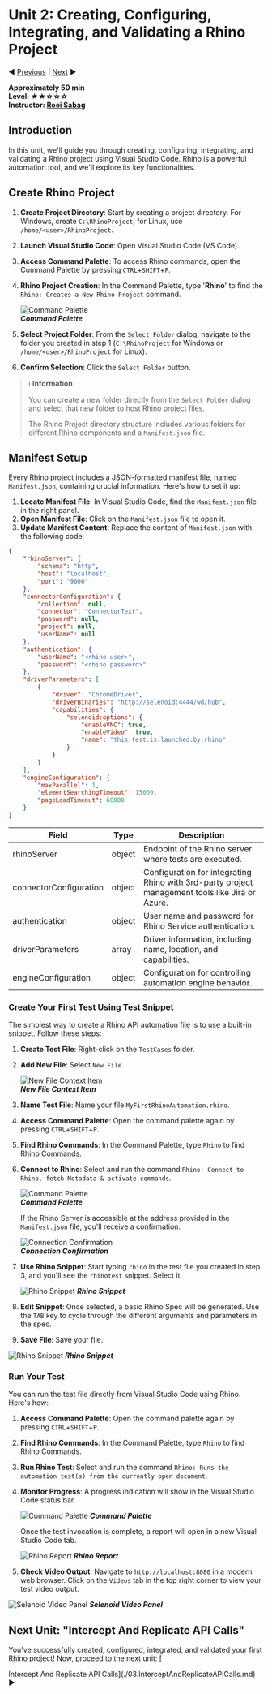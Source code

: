 # Unit 2: Creating, Configuring, Integrating, and Validating a Rhino Project

:arrow_backward: [Previous](./01.SetupOpenProjectApplication.md) | [Next](./03.InterceptAndReplicateAPICalls.md) :arrow_forward:

**Approximately 50 min**  
**Level: ★★☆☆☆**  
**Instructor: [Roei Sabag](https://www.linkedin.com/in/roei-sabag-247aa18/)**

## Introduction

In this unit, we'll guide you through creating, configuring, integrating, and validating a Rhino project using Visual Studio Code. Rhino is a powerful automation tool, and we'll explore its key functionalities.

## Create Rhino Project

1. **Create Project Directory**: Start by creating a project directory. For Windows, create `C:\RhinoProject`; for Linux, use `/home/<user>/RhinoProject`.
2. **Launch Visual Studio Code**: Open Visual Studio Code (VS Code).
3. **Access Command Palette**: To access Rhino commands, open the Command Palette by pressing `CTRL`+`SHIFT`+`P`.
4. **Rhino Project Creation**: In the Command Palette, type '**Rhino**' to find the `Rhino: Creates a New Rhino Project` command.

    ![Command Palette](./Images/m01u02_1.png)  
    _**Command Palette**_

5. **Select Project Folder**: From the `Select Folder` dialog, navigate to the folder you created in step 1 (`C:\RhinoProject` for Windows or `/home/<user>/RhinoProject` for Linux).
6. **Confirm Selection**: Click the `Select Folder` button.

> :information_source: **Information**
>  
> You can create a new folder directly from the `Select Folder` dialog and select that new folder to host Rhino project files.
>
> The Rhino Project directory structure includes various folders for different Rhino components and a `Manifest.json` file.

## Manifest Setup

Every Rhino project includes a JSON-formatted manifest file, named `Manifest.json`, containing crucial information. Here's how to set it up:

1. **Locate Manifest File**: In Visual Studio Code, find the `Manifest.json` file in the right panel.
2. **Open Manifest File**: Click on the `Manifest.json` file to open it.
3. **Update Manifest Content**: Replace the content of `Manifest.json` with the following code:

```json
{
    "rhinoServer": {
        "schema": "http",
        "host": "localhost",
        "port": "9000"
    },
    "connectorConfiguration": {
        "collection": null,
        "connector": "ConnectorText",
        "password": null,
        "project": null,
        "userName": null
    },
    "authentication": {
        "userName": "<rhino user>",
        "password": "<rhino password>"
    },
    "driverParameters": [
        {
            "driver": "ChromeDriver",
            "driverBinaries": "http://selenoid:4444/wd/hub",
            "capabilities": {
                "selenoid:options": {
                    "enableVNC": true,
                    "enableVideo": true,
                    "name": "this.test.is.launched.by.rhino"
                }
            }
        }
    ],
    "engineConfiguration": {
        "maxParallel": 1,
        "elementSearchingTimeout": 15000,
        "pageLoadTimeout": 60000
    }
}
```

| Field                 | Type   | Description                                                                                      |
|-----------------------|--------|--------------------------------------------------------------------------------------------------|
| rhinoServer           | object | Endpoint of the Rhino server where tests are executed.                                           |
| connectorConfiguration| object | Configuration for integrating Rhino with 3rd-party project management tools like Jira or Azure. |
| authentication        | object | User name and password for Rhino Service authentication.                                         |
| driverParameters      | array  | Driver information, including name, location, and capabilities.                                    |
| engineConfiguration   | object | Configuration for controlling automation engine behavior.                                          |

### Create Your First Test Using Test Snippet

The simplest way to create a Rhino API automation file is to use a built-in snippet. Follow these steps:

1. **Create Test File**: Right-click on the `TestCases` folder.
2. **Add New File**: Select `New File`.

    ![New File Context Item](./Images/m01u02_2.png)  
    _**New File Context Item**_

3. **Name Test File**: Name your file `MyFirstRhinoAutomation.rhino`.
4. **Access Command Palette**: Open the command palette again by pressing `CTRL`+`SHIFT`+`P`.
5. **Find Rhino Commands**: In the Command Palette, type `Rhino` to find Rhino Commands.
6. **Connect to Rhino**: Select and run the command `Rhino: Connect to Rhino, fetch Metadata & activate commands`.

    ![Command Palette](./Images/m01u02_3.png)  
    _**Command Palette**_

    If the Rhino Server is accessible at the address provided in the `Manifest.json` file, you'll receive a confirmation:

    ![Connection Confirmation](./Images/m01u02_4.png)  
    _**Connection Confirmation**_

7. **Use Rhino Snippet**: Start typing `rhino` in the test file you created in step 3, and you'll see the `rhinotest` snippet. Select it.

    ![Rhino Snippet](./Images/m01u02_5.png)
    _**Rhino Snippet**_

8. **Edit Snippet**: Once selected, a basic Rhino Spec will be generated. Use the `TAB` key to cycle through the different arguments and parameters in the spec.
9. **Save File**: Save your file.

![Rhino Snippet](./Images/m01u02_6.png)
_**Rhino Snippet**_

### Run Your Test

You can run the test file directly from Visual Studio Code using Rhino. Here's how:

1. **Access Command Palette**: Open the command palette again by pressing `CTRL`+`SHIFT`+`P`.
2. **Find Rhino Commands**: In the Command Palette, type `Rhino` to find Rhino Commands.
3. **Run Rhino Test**: Select and run the command `Rhino: Runs the automation test(s) from the currently open document`.
4. **Monitor Progress**: A progress indication will show in the Visual Studio Code status bar.

    ![Command Palette](./Images/m01u02_7.png)
    _**Command Palette**_

    Once the test invocation is complete, a report will open in a new Visual Studio Code tab.

    ![Rhino Report](./Images/m01u02_8.png)
    _**Rhino Report**_

5. **Check Video Output**: Navigate to `http://localhost:8080` in a modern web browser. Click on the `Videos` tab in the top right corner to view your test video output.

![Selenoid Video Panel](./Images/m01u02_9.png)
_**Selenoid Video Panel**_

## Next Unit: "Intercept And Replicate API Calls"

You've successfully created, configured, integrated, and validated your first Rhino project! Now, proceed to the next unit: [

Intercept And Replicate API Calls](./03.InterceptAndReplicateAPICalls.md) :arrow_forward:
